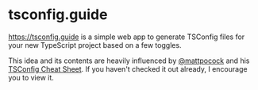 # tsconfig.guide

https://tsconfig.guide is a simple web app to generate TSConfig files for your new TypeScript project based on a few toggles.

This idea and its contents are heavily influenced by [@mattpocock](https://github.com/mattpocock) and his [TSConfig Cheat Sheet](https://www.totaltypescript.com/tsconfig-cheat-sheet). If you haven't checked it out already, I encourage you to view it.
